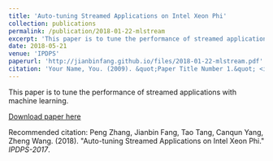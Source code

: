 ```yaml
---
title: 'Auto-tuning Streamed Applications on Intel Xeon Phi'
collection: publications
permalink: /publication/2018-01-22-mlstream
excerpt: 'This paper is to tune the performance of streamed applications with machine learning.'
date: 2018-05-21
venue: 'IPDPS'
paperurl: 'http://jianbinfang.github.io/files/2018-01-22-mlstream.pdf'
citation: 'Your Name, You. (2009). &quot;Paper Title Number 1.&quot; <i>Journal 1</i>. 1(1).'
---
```

This paper is to tune the performance of streamed applications with machine learning.

[Download paper here](http://jianbinfang.github.io/files/2018-01-22-mlstream.pdf)

Recommended citation: Peng Zhang, Jianbin Fang, Tao Tang, Canqun Yang, Zheng Wang. (2018). "Auto-tuning Streamed Applications on Intel Xeon Phi." <i>IPDPS-2017</i>.
